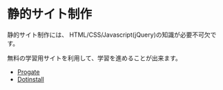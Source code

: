 # 静的サイト制作

静的サイト制作には、 HTML/CSS/Javascript(jQuery)の知識が必要不可欠です。

無料の学習用サイトを利用して、学習を進めることが出来ます。

- [Progate](https://prog-8.com/)
- [Dotinstall](http://dotinstall.com/)

